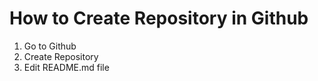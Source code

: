 How to Create Repository in Github
=====

1. Go to Github
2. Create Repository
3. Edit README.md file


